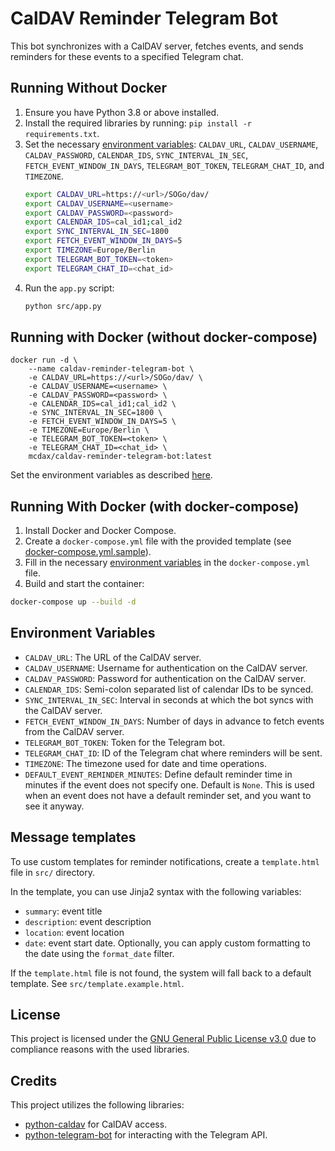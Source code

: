 # CalDAV Reminder Telegram Bot

This bot synchronizes with a CalDAV server, fetches events, and sends reminders for these events to a specified Telegram chat.

## Running Without Docker

1. Ensure you have Python 3.8 or above installed.
2. Install the required libraries by running: `pip install -r requirements.txt`.
3. Set the necessary [environment variables](#environment-variables): `CALDAV_URL`, `CALDAV_USERNAME`, `CALDAV_PASSWORD`, `CALENDAR_IDS`, `SYNC_INTERVAL_IN_SEC`, `FETCH_EVENT_WINDOW_IN_DAYS`, `TELEGRAM_BOT_TOKEN`, `TELEGRAM_CHAT_ID`, and `TIMEZONE`.
    ```bash
    export CALDAV_URL=https://<url>/SOGo/dav/
    export CALDAV_USERNAME=<username>
    export CALDAV_PASSWORD=<password>
    export CALENDAR_IDS=cal_id1;cal_id2
    export SYNC_INTERVAL_IN_SEC=1800
    export FETCH_EVENT_WINDOW_IN_DAYS=5
    export TIMEZONE=Europe/Berlin
    export TELEGRAM_BOT_TOKEN=<token>
    export TELEGRAM_CHAT_ID=<chat_id>
    ```
4. Run the `app.py` script:
    ```bash
    python src/app.py
    ```

## Running with Docker (without docker-compose)

    docker run -d \
        --name caldav-reminder-telegram-bot \
        -e CALDAV_URL=https://<url>/SOGo/dav/ \
        -e CALDAV_USERNAME=<username> \
        -e CALDAV_PASSWORD=<password> \
        -e CALENDAR_IDS=cal_id1;cal_id2 \
        -e SYNC_INTERVAL_IN_SEC=1800 \
        -e FETCH_EVENT_WINDOW_IN_DAYS=5 \
        -e TIMEZONE=Europe/Berlin \
        -e TELEGRAM_BOT_TOKEN=<token> \
        -e TELEGRAM_CHAT_ID=<chat_id> \
        mcdax/caldav-reminder-telegram-bot:latest

Set the environment variables as described [here](#environment-variables).

## Running With Docker (with docker-compose)

1. Install Docker and Docker Compose.
2. Create a `docker-compose.yml` file with the provided template (see [docker-compose.yml.sample](https://github.com/mcdax/caldav-reminder-telegram-bot/blob/main/docker-compose.yml.sample)).
3. Fill in the necessary [environment variables](#environment-variables) in the `docker-compose.yml` file.
4. Build and start the container: 
  ```bash
docker-compose up --build -d
 ```

## Environment Variables

- `CALDAV_URL`: The URL of the CalDAV server.
- `CALDAV_USERNAME`: Username for authentication on the CalDAV server.
- `CALDAV_PASSWORD`: Password for authentication on the CalDAV server.
- `CALENDAR_IDS`: Semi-colon separated list of calendar IDs to be synced.
- `SYNC_INTERVAL_IN_SEC`: Interval in seconds at which the bot syncs with the CalDAV server.
- `FETCH_EVENT_WINDOW_IN_DAYS`: Number of days in advance to fetch events from the CalDAV server.
- `TELEGRAM_BOT_TOKEN`: Token for the Telegram bot.
- `TELEGRAM_CHAT_ID`: ID of the Telegram chat where reminders will be sent.
- `TIMEZONE`: The timezone used for date and time operations.
- `DEFAULT_EVENT_REMINDER_MINUTES`: Define default reminder time in minutes if the event does not specify one. Default 
is `None`. This is used when an event does not have a default reminder set, and you want to see it anyway.

## Message templates

To use custom templates for reminder notifications, create a `template.html` file in `src/` directory. 

In the template, you can use Jinja2 syntax with the following variables: 

- `summary`: event title
- `description`: event description
- `location`: event location
- `date`: event start date. Optionally, you can apply custom formatting to the date using the `format_date` filter. 
  
If the `template.html` file is not found, the system will fall back to a default template. See `src/template.example.html`.

## License

This project is licensed under the [GNU General Public License v3.0](LICENSE) due to compliance reasons with the used libraries.

## Credits

This project utilizes the following libraries:
- [python-caldav](https://github.com/python-caldav/caldav) for CalDAV access.
- [python-telegram-bot](https://github.com/python-telegram-bot/python-telegram-bot) for interacting with the Telegram API.
